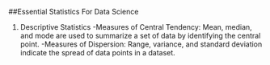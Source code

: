 ##Essential Statistics For Data Science
1. Descriptive Statistics
-Measures of Central Tendency: Mean, median, and mode are used to summarize a set of data by identifying the central point.
-Measures of Dispersion: Range, variance, and standard deviation indicate the spread of data points in a dataset.
